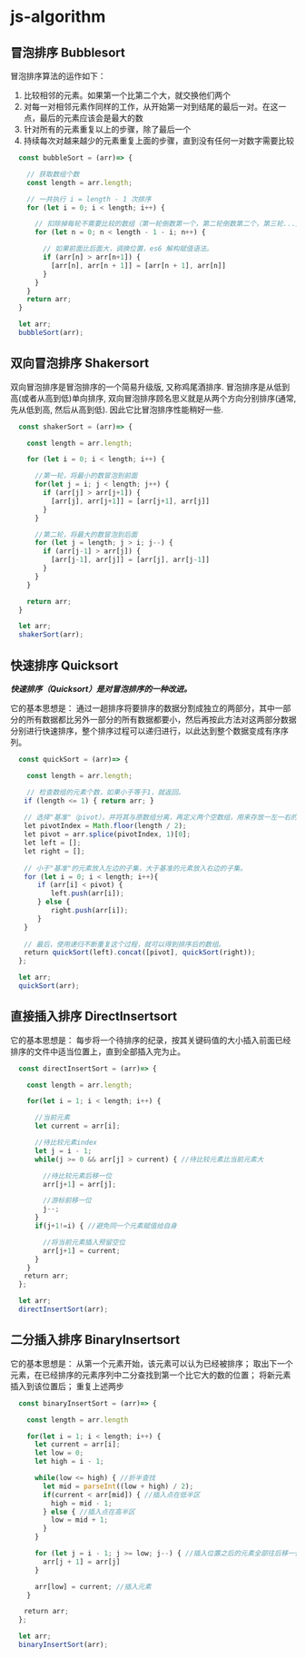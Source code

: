 # js-algorithm

## 冒泡排序 Bubblesort
冒泡排序算法的运作如下：

 1. 比较相邻的元素。如果第一个比第二个大，就交换他们两个
 2. 对每一对相邻元素作同样的工作，从开始第一对到结尾的最后一对。在这一点，最后的元素应该会是最大的数
 3. 针对所有的元素重复以上的步骤，除了最后一个
 4. 持续每次对越来越少的元素重复上面的步骤，直到没有任何一对数字需要比较

```javascript
  const bubbleSort = (arr)=> {

    // 获取数组个数
    const length = arr.length;

    // 一共执行 i = length - 1 次排序
    for (let i = 0; i < length; i++) {

      // 扣除掉每轮不需要比较的数组（第一轮倒数第一个，第二轮倒数第二个，第三轮...）
      for (let n = 0; n < length - 1 - i; n++) {

        // 如果前面比后面大，调换位置，es6 解构赋值语法。
        if (arr[n] > arr[n+1]) {
          [arr[n], arr[n + 1]] = [arr[n + 1], arr[n]]
        }
      }
    }
    return arr;
  }

  let arr;
  bubbleSort(arr);
```

## 双向冒泡排序 Shakersort
双向冒泡排序是冒泡排序的一个简易升级版, 又称鸡尾酒排序. 冒泡排序是从低到高(或者从高到低)单向排序, 双向冒泡排序顾名思义就是从两个方向分别排序(通常, 先从低到高, 然后从高到低). 因此它比冒泡排序性能稍好一些.

```javascript
  const shakerSort = (arr)=> {

    const length = arr.length;

    for (let i = 0; i < length; i++) {

      //第一轮，将最小的数冒泡到前面
      for(let j = i; j < length; j++) {
        if (arr[j] > arr[j+1]) {
          [arr[j], arr[j+1]] = [arr[j+1], arr[j]]
        }
      }

      //第二轮，将最大的数冒泡到后面
      for (let j = length; j > i; j--) {
        if (arr[j-1] > arr[j]) {
          [arr[j-1], arr[j]] = [arr[j], arr[j-1]]
        }
      }
    }

    return arr;
  }

  let arr;
  shakerSort(arr);
```

## 快速排序 Quicksort
***快速排序（Quicksort）是对冒泡排序的一种改进。***

它的基本思想是：
通过一趟排序将要排序的数据分割成独立的两部分，其中一部分的所有数据都比另外一部分的所有数据都要小，然后再按此方法对这两部分数据分别进行快速排序，整个排序过程可以递归进行，以此达到整个数据变成有序序列。

```javascript
  const quickSort = (arr)=> {

    const length = arr.length;

    // 检查数组的元素个数，如果小于等于1，就返回。
　　if (length <= 1) { return arr; }
　　
　　// 选择"基准"（pivot），并将其与原数组分离，再定义两个空数组，用来存放一左一右的两个子集。
　　let pivotIndex = Math.floor(length / 2);
　　let pivot = arr.splice(pivotIndex, 1)[0];
　　let left = [];
　　let right = [];
　　
　　// 小于"基准"的元素放入左边的子集，大于基准的元素放入右边的子集。
　　for (let i = 0; i < length; i++){
　　　　if (arr[i] < pivot) {
　　　　　　left.push(arr[i]);
　　　　} else {
　　　　　　right.push(arr[i]);
　　　　}
　　}
　　
　　// 最后，使用递归不断重复这个过程，就可以得到排序后的数组。
　　return quickSort(left).concat([pivot], quickSort(right));
  };

  let arr;
  quickSort(arr);
```

## 直接插入排序 DirectInsertsort
它的基本思想是：
每步将一个待排序的纪录，按其关键码值的大小插入前面已经排序的文件中适当位置上，直到全部插入完为止。

```javascript
  const directInsertSort = (arr)=> {

    const length = arr.length;

    for(let i = 1; i < length; i++) {

      //当前元素
      let current = arr[i];

      //待比较元素index
      let j = i - 1;
      while(j >= 0 && arr[j] > current) { //待比较元素比当前元素大

        //待比较元素后移一位
        arr[j+1] = arr[j];

        //游标前移一位
        j--;
      }
      if(j+1!=i) { //避免同一个元素赋值给自身

        //将当前元素插入预留空位
        arr[j+1] = current;
      }
    }
　　return arr;
  };

  let arr;
  directInsertSort(arr);
```

## 二分插入排序 BinaryInsertsort
它的基本思想是：
从第一个元素开始，该元素可以认为已经被排序；
取出下一个元素，在已经排序的元素序列中二分查找到第一个比它大的数的位置；
将新元素插入到该位置后；
重复上述两步

```javascript
  const binaryInsertSort = (arr)=> {

    const length = arr.length

    for(let i = 1; i < length; i++) {
      let current = arr[i];
      let low = 0;
      let high = i - 1;

      while(low <= high) { //折半查找
        let mid = parseInt((low + high) / 2);
        if(current < arr[mid]) { //插入点在低半区
          high = mid - 1;
        } else { //插入点在高半区
          low = mid + 1;
        }
      }

      for (let j = i - 1; j >= low; j--) { //插入位置之后的元素全部往后移一位
        arr[j + 1] = arr[j]
      }

      arr[low] = current; //插入元素
    }

　　return arr;
  };

  let arr;
  binaryInsertSort(arr);
```
